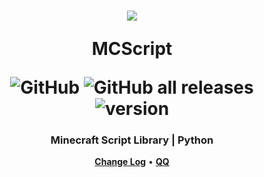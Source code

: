 <h1 align="center">
    <img src="https://avatars.githubusercontent.com/u/116565741?s=400&u=5cd6aaba9103ca258407f9f64d5cbd95c9967fb5&v=4">
    <p>MCScript</p>
    <img alt="GitHub" src="https://img.shields.io/github/license/abcSKY666/mcscript">
    <img alt="GitHub all releases" src="https://img.shields.io/github/downloads/abcSKY666/mcscript/total">
    <img alt="version" src="https://img.shields.io/badge/version-1-blue">
</h1>
<h3 align="center">Minecraft Script Library | Python</h3>
<p align="center">
    <strong><a href="https://www.">Change Log</a></strong>
    •
    <strong><a href="https://qm.qq.com/cgi-bin/qm/qr?k=RRgf17j1MSV2ajHHiVn_afaFsW7CMVIK&jump_from=webapi&authKey=W26MUk0kXqUfVOoxAd9BbkPk/GdXB1w7rf/DcjmzNOX3ID3gliMxiWPMRgYG/fXx">QQ</a></strong>
</p>